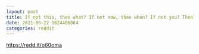 ```yaml
--- 
layout: post 
title: If not this, then what? If not now, then when? If not you? Then who? 
date: 2021-06-22 1624406084 
categories: reddit 
--- 
```

https://redd.it/o60oma